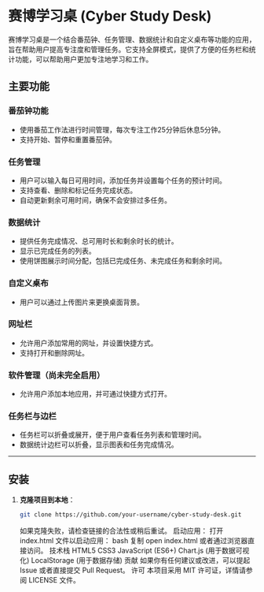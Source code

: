 # 赛博学习桌 (Cyber Study Desk)

赛博学习桌是一个结合番茄钟、任务管理、数据统计和自定义桌布等功能的应用，旨在帮助用户提高专注度和管理任务。它支持全屏模式，提供了方便的任务栏和统计功能，可以帮助用户更加专注地学习和工作。

## 主要功能

### 番茄钟功能
- 使用番茄工作法进行时间管理，每次专注工作25分钟后休息5分钟。
- 支持开始、暂停和重置番茄钟。

### 任务管理
- 用户可以输入每日可用时间，添加任务并设置每个任务的预计时间。
- 支持查看、删除和标记任务完成状态。
- 自动更新剩余可用时间，确保不会安排过多任务。

### 数据统计
- 提供任务完成情况、总可用时长和剩余时长的统计。
- 显示已完成任务的列表。
- 使用饼图展示时间分配，包括已完成任务、未完成任务和剩余时间。

### 自定义桌布
- 用户可以通过上传图片来更换桌面背景。

### 网址栏
- 允许用户添加常用的网址，并设置快捷方式。
- 支持打开和删除网址。

### 软件管理（尚未完全启用）
- 允许用户添加本地应用，并可通过快捷方式打开。

### 任务栏与边栏
- 任务栏可以折叠或展开，便于用户查看任务列表和管理时间。
- 数据统计边栏可以折叠，显示图表和任务完成情况。

---

## 安装

1. **克隆项目到本地**：
   ```bash
   git clone https://github.com/your-username/cyber-study-desk.git
   ```
   如果克隆失败，请检查链接的合法性或稍后重试。
启动应用：
打开 index.html 文件以启动应用：
bash
复制
open index.html
或者通过浏览器直接访问。
技术栈
HTML5
CSS3
JavaScript (ES6+)
Chart.js (用于数据可视化)
LocalStorage (用于数据存储)
贡献
如果你有任何建议或改进，可以提起 Issue 或者直接提交 Pull Request。
许可
本项目采用 MIT 许可证，详情请参阅 LICENSE 文件。

